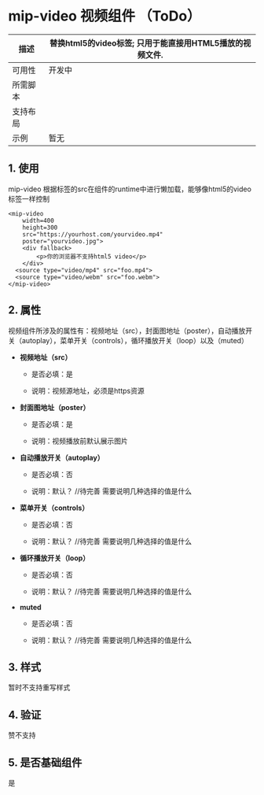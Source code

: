 # mip-video 视频组件 （ToDo）

描述|替换html5的video标签; 只用于能直接用HTML5播放的视频文件.
----|----
可用性|开发中
所需脚本|
支持布局| 
示例|暂无

## 1. 使用

mip-video 根据标签的src在组件的runtime中进行懒加载，能够像html5的video标签一样控制

```
<mip-video 
    width=400 
    height=300 
    src="https://yourhost.com/yourvideo.mp4"
    poster="yourvideo.jpg">
    <div fallback>
        <p>你的浏览器不支持html5 video</p>
    </div>
  <source type="video/mp4" src="foo.mp4">
  <source type="video/webm" src="foo.webm">
</mip-video>
```

## 2. 属性

视频组件所涉及的属性有：视频地址（src），封面图地址（poster），自动播放开关（autoplay），菜单开关（controls），循环播放开关（loop）以及（muted）

- **视频地址（src）**

    - 是否必填：是

    - 说明：视频源地址，必须是https资源

- **封面图地址（poster）**

    - 是否必填：是

    - 说明：视频播放前默认展示图片

- **自动播放开关（autoplay）**

    - 是否必填：否

    - 说明：默认？ //待完善 需要说明几种选择的值是什么

- **菜单开关（controls）**

    - 是否必填：否

    - 说明：默认？ //待完善 需要说明几种选择的值是什么


- **循环播放开关（loop）**

    - 是否必填：否

    - 说明：默认？ //待完善 需要说明几种选择的值是什么

- **muted**

    - 是否必填：否

    - 说明：默认？ //待完善 需要说明几种选择的值是什么

## 3. 样式

暂时不支持重写样式

## 4. 验证

赞不支持

## 5. 是否基础组件

是


